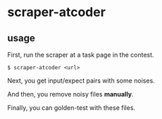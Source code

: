 # scraper-atcoder

## usage

First, run the scraper at a task page in the contest.

```shell
$ scraper-atcoder <url>
```

Next, you get input/expect pairs with some noises.

And then, you remove noisy files **manually**.

Finally, you can golden-test with these files.
